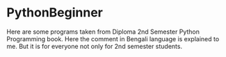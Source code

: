 # PythonBeginner
Here are some programs taken from Diploma 2nd Semester Python Programming book. Here the comment in Bengali language is explained to me. But it is for everyone not only for 2nd semester students.
